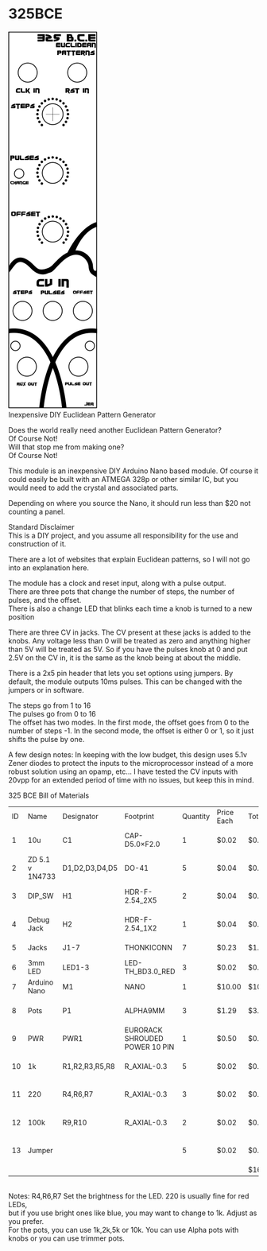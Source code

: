 # 325BCE
![Screenshot](325BCEPanel.png)
<br>
Inexpensive DIY Euclidean Pattern Generator

Does the world really need another Euclidean Pattern Generator?<br>
Of Course Not!<br>
Will that stop me from making one?<br>
Of Course Not!<br>

This module is an inexpensive DIY Arduino Nano based module. Of course it could easily be built with an ATMEGA 328p or other similar IC, but you would need to add the crystal and associated parts.<br>

Depending on where you source the Nano, it should run less than $20 not counting a panel. <br>

Standard Disclaimer<br>
This is a DIY project, and you assume all responsibility for the use and construction of it.<br>

There are a lot of websites that explain Euclidean patterns, so I will not go into an explanation here.<br>

The module has a clock and reset input, along with a pulse output.<br>
There are three pots that change the number of steps, the number of pulses, and the offset.<br>
There is also a change LED that blinks each time a knob is turned to a new position<br>

There are three CV in jacks. The CV present at these jacks is added to the knobs. Any voltage less than 0 will be treated as zero and anything higher than 5V will be treated as 5V. So if you have the pulses knob at 0 and put 2.5V on the CV in, it is the same as the knob being at about the middle.<br>

There is a 2x5 pin header that lets you set options using jumpers.
By default, the module outputs 10ms pulses. This can be changed with the jumpers or in software.<br>

The steps go from 1 to 16<br>
The pulses go from 0 to 16<br>
The offset has two modes. In the first mode, the offset goes from 0 to the number of steps -1. In the second mode, the offset is either 0 or 1, so it just shifts the pulse by one.<br>

A few design notes:
In keeping with the low budget, this design uses 5.1v Zener diodes to protect the inputs to the microprocessor instead of a more robust solution using an opamp, etc... I have tested the CV inputs with 20vpp for an extended period of time with no issues, but keep this in mind. <br>

325 BCE Bill of Materials								
<table>
<tr><td>ID</td><td>Name</td><td>Designator</td><td>Footprint</td><td>Quantity</td><td>Price Each</td><td>Total</td><td>Tayda Part</td><td>Tayda Link</td> </tr>
<tr>
<td>1</td>	<td>10u</td>	<td>C1</td>	<td>CAP-D5.0×F2.0</td> <td>1</td>	<td>$0.02</td>	<td>$0.02</td>	<td>A-3931</td>	<td>https://www.taydaelectronics.com/capacitors/electrolytic-capacitors/10uf-16v-85c-radial-electrolytic-capacitor.html</td>
</tr>
<tr>
<td>2</td>		<td>ZD 5.1 v 1N4733</td>	<td>D1,D2,D3,D4,D5</td>	<td>DO-41</td>	<td>5</td>	<td>$0.04</td>	<td>$0.20</td>	<td>A-169</td>	<td>https://www.taydaelectronics.com/1n4733-zener-diode-1w-5-1v.html</td>
<tr>
<td>3</td>		<td>DIP_SW</td>	<td>H1</td>	<td>HDR-F-2.54_2X5</td>	<td>2</td>	<td>$0.04</td>	<td>$0.08</td>	<td>A-5775</td>	<td>https://www.taydaelectronics.com/connectors-sockets/pin-headers/5-pin-2-54-mm-single-row-pin-header-strip.html</td>
<tr>
<td>4</td>		<td>Debug Jack</td>	<td>H2</td>	<td>HDR-F-2.54_1X2</td>	<td>1	</td><td>$0.04	</td><td>$0.04</td>	<td>A-5775	</td><td>https://www.taydaelectronics.com/connectors-sockets/pin-headers/5-pin-2-54-mm-single-row-pin-header-strip.html</td>
</tr>
<tr>
<td>5</td>		<td>Jacks</td>	<td>J1-7</td>	<td>THONKICONN</td>	<td>7</td><td>$0.23	</td><td>$1.61	</td><td>A-2563	</td><td>https://www.taydaelectronics.com/hardware/3-5mm-plugs-jacks/pj-3001f-3-5-mm-mono-phone-jack.html</td>
</tr>
<tr>
<td>6</td>		<td>3mm LED</td><td>	LED1-3</td>	<td>LED-TH_BD3.0_RED</td>	<td>3</td>	<td>$0.02</td>	<td>$0.06	</td> <td>A-261	</td><td>https://www.taydaelectronics.com/leds/round-leds/3mm-leds/led-3mm-red.html</td>
</tr>
<tr>
<td>7</td>		<td>Arduino Nano</td> <td>M1</td><td>NANO</td>	<td>1	</td><td>$10.00</td>	<td>$10.00	</td>	<td></td><td>Get from Amazon, Ali, etc…</td>
</tr>
<tr>
<td>8</td>		<td>Pots</td><td>	P1</td><td>	ALPHA9MM</td>	<td>3	<td>$1.29</td>	<td>$3.87</td>	<td>A-1847</td>	<td>https://www.taydaelectronics.com/potentiometer-variable-resistors/rotary-potentiometer/linear/10k-ohm-linear-taper-potentiometer-round-shaft-pcb-9mm.html</td>
</tr>
<tr>
<td>9</td>		<td>PWR</td>	<td>PWR1</td><td>	EURORACK SHROUDED POWER 10 PIN</td>	<td>1</td> <td>$0.50</td><td>$0.50	</td>	<td></td><td>Get from Amazon, Ali, etc…</td>
</tr>
<tr>
<td>10</td>		<td>1k</td> <td>R1,R2,R3,R5,R8</td>	<td>R_AXIAL-0.3</td>	<td>5</td>	<td>$0.02	</td><td>$0.08	</td><td>A-2200	</td><td>https://www.taydaelectronics.com/resistors/1-4w-metal-film-resistors/10-x-resistor-1k-ohm-1-4w-1-metal-film-pkg-of-10.html</td>
</tr>
<tr>
<td>11</td>		<td>220</td> <td>	R4,R6,R7</td>	<td>R_AXIAL-0.3</td>	<td>3	</td><td>$0.02</td>	<td>$0.06	</td><td>A-2246	</td><td>https://www.taydaelectronics.com/resistors/1-4w-metal-film-resistors/resistor-220-ohm-1-4w-1-metal-film-pkg-of-10.html</td>
</tr>
<tr>
<td>12</td>		<td>100k	<td>R9,R10</td>	<td>R_AXIAL-0.3</td>	<td>2	</td><td>$0.02</td>	<td>$0.04	</td><td>A-2248</td><td>https://www.taydaelectronics.com/resistors/1-4w-metal-film-resistors/10-x-resistor-100k-ohm-1-4w-1-metal-film-pkg-of-10.html</td>
</tr>
<tr>
<td>13</td>		<td>Jumper</td>	<td></td><td></td>		<td>5	<td>$0.02	</td><td>$0.10</td>	<td>A-1324</td>	<td>https://www.taydaelectronics.com/connectors-sockets/pin-headers/mini-jumper-2-54mm-gold-plated-closed-cover.html</td>
</tr>
<tr>
<td></td><td></td><td></td><td></td><td></td><td></td><td>$16.16</td><td></td><td></td>
</tr>
</table>
						
<br>								
Notes: 	R4,R6,R7 Set the brightness for the LED. 220 is usually fine for red LEDs,<br>
but if you use bright ones like blue, you may want to change to 1k. Adjust as you prefer. <br>
For the pots, you can use 1k,2k,5k or 10k. You can use Alpha pots with knobs or you can use trimmer pots.						


